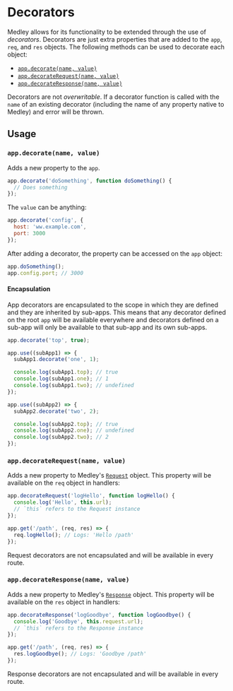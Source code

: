 # Decorators

Medley allows for its functionality to be extended through the use of *decorators*.
Decorators are just extra properties that are added to the `app`, `req`, and `res`
objects. The following methods can be used to decorate each object:

+ [`app.decorate(name, value)`](#decorate)
+ [`app.decorateRequest(name, value)`](#decorate-request)
+ [`app.decorateResponse(name, value)`](#decorate-response)

Decorators are not *overwritable*. If a decorator function is called with the `name` of an existing
decorator (including the name of any property native to Medley) and error will be thrown.


## Usage

<a id="decorate"></a>
### `app.decorate(name, value)`

Adds a new property to the `app`.

```js
app.decorate('doSomething', function doSomething() {
  // Does something
});
```

The `value` can be anything:

```js
app.decorate('config', {
  host: 'ww.example.com',
  port: 3000
});
```

After adding a decorator, the property can be accessed on the `app` object:

```js
app.doSomething();
app.config.port; // 3000
```

#### Encapsulation

App decorators are encapsulated to the scope in which they are defined and they are
inherited by sub-apps. This means that any decorator defined on the root `app`
will be available everywhere and decorators defined on a sub-app will only
be available to that sub-app and its own sub-apps.

```js
app.decorate('top', true);

app.use((subApp1) => {
  subApp1.decorate('one', 1);

  console.log(subApp1.top); // true
  console.log(subApp1.one); // 1
  console.log(subApp1.two); // undefined
});

app.use((subApp2) => {
  subApp2.decorate('two', 2);

  console.log(subApp2.top); // true
  console.log(subApp2.one); // undefined
  console.log(subApp2.two); // 2
});
```

<a id="decorate-request"></a>
### `app.decorateRequest(name, value)`

Adds a new property to Medley's [`Request`](Request.md) object. This property
will be available on the `req` object in handlers:

```js
app.decorateRequest('logHello', function logHello() {
  console.log('Hello', this.url);
  // `this` refers to the Request instance
});

app.get('/path', (req, res) => {
  req.logHello(); // Logs: 'Hello /path'
});
```

Request decorators are not encapsulated and will be available in every route.

<a id="decorate-response"></a>
### `app.decorateResponse(name, value)`

Adds a new property to Medley's [`Response`](Response.md) object. This property
will be available on the `res` object in handlers:

```js
app.decorateResponse('logGoodbye', function logGoodbye() {
  console.log('Goodbye', this.request.url);
  // `this` refers to the Response instance
});

app.get('/path', (req, res) => {
  res.logGoodbye(); // Logs: 'Goodbye /path'
});
```

Response decorators are not encapsulated and will be available in every route.
